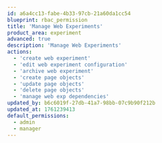 ```yaml
---
id: a6a4cc13-fabe-4b33-97cb-21a60da1cc54
blueprint: rbac_permission
title: 'Manage Web Experiments'
product_area: experiment
advanced: true
description: 'Manage Web Experiments'
actions:
  - 'create web experiment'
  - 'edit web experiment configuration'
  - 'archive web experiment'
  - 'create page objects'
  - 'update page objects'
  - 'delete page objects'
  - 'manage web exp dependencies'
updated_by: b6c6019f-27db-41a7-98bb-07c9b90f212b
updated_at: 1761239413
default_permissions:
  - admin
  - manager
---
```

